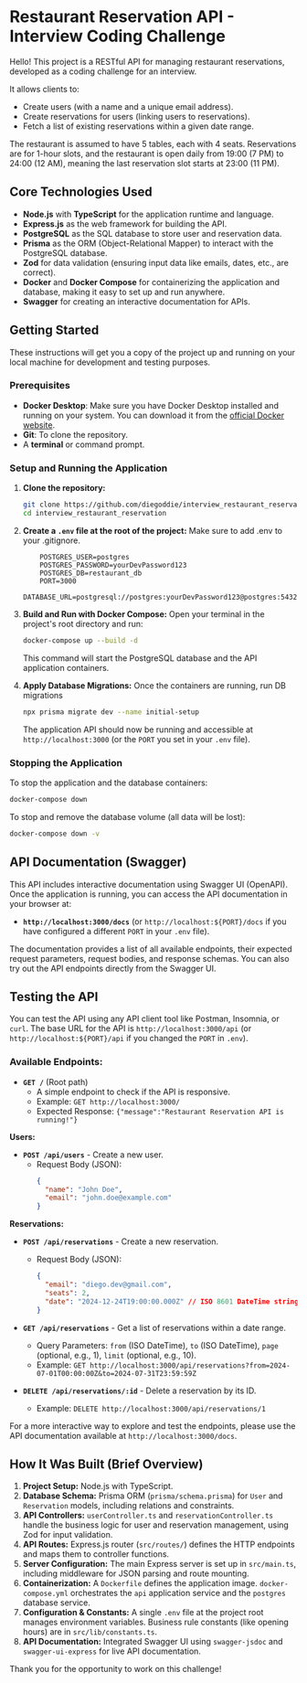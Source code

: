 # Restaurant Reservation API - Interview Coding Challenge

Hello! This project is a RESTful API for managing restaurant reservations, developed as a coding challenge for an interview.

It allows clients to:
*   Create users (with a name and a unique email address).
*   Create reservations for users (linking users to reservations).
*   Fetch a list of existing reservations within a given date range.

The restaurant is assumed to have 5 tables, each with 4 seats. Reservations are for 1-hour slots, and the restaurant is open daily from 19:00 (7 PM) to 24:00 (12 AM), meaning the last reservation slot starts at 23:00 (11 PM).

## Core Technologies Used

*   **Node.js** with **TypeScript** for the application runtime and language.
*   **Express.js** as the web framework for building the API.
*   **PostgreSQL** as the SQL database to store user and reservation data.
*   **Prisma** as the ORM (Object-Relational Mapper) to interact with the PostgreSQL database.
*   **Zod** for data validation (ensuring input data like emails, dates, etc., are correct).
*   **Docker** and **Docker Compose** for containerizing the application and database, making it easy to set up and run anywhere.
*   **Swagger** for creating an interactive documentation for APIs.

## Getting Started

These instructions will get you a copy of the project up and running on your local machine for development and testing purposes.

### Prerequisites

*   **Docker Desktop**: Make sure you have Docker Desktop installed and running on your system. You can download it from the [official Docker website](https://www.docker.com/products/docker-desktop/).
*   **Git**: To clone the repository.
*   A **terminal** or command prompt.

### Setup and Running the Application

1.  **Clone the repository:**
    ```bash
    git clone https://github.com/diegoddie/interview_restaurant_reservation.git
    cd interview_restaurant_reservation
    ```

2.  **Create a `.env` file at the root of the project:**
     Make sure to add .env to your .gitignore.

    ```env
        POSTGRES_USER=postgres
        POSTGRES_PASSWORD=yourDevPassword123
        POSTGRES_DB=restaurant_db
        PORT=3000
        DATABASE_URL=postgresql://postgres:yourDevPassword123@postgres:5432/restaurant_db+
    ```


3.  **Build and Run with Docker Compose:**
    Open your terminal in the project's root directory and run:
    ```bash
    docker-compose up --build -d
    ```

    This command will start the PostgreSQL database and the API application containers.

4.  **Apply Database Migrations:**
    Once the containers are running, run DB migrations 
    ```bash
    npx prisma migrate dev --name initial-setup
    ```

    The application API should now be running and accessible at `http://localhost:3000` (or the `PORT` you set in your `.env` file).

### Stopping the Application

To stop the application and the database containers:
```bash
docker-compose down
```
To stop and remove the database volume (all data will be lost):
```bash
docker-compose down -v
```

## API Documentation (Swagger)

This API includes interactive documentation using Swagger UI (OpenAPI). Once the application is running, you can access the API documentation in your browser at:

*   **`http://localhost:3000/docs`** (or `http://localhost:${PORT}/docs` if you have configured a different `PORT` in your `.env` file).

The documentation provides a list of all available endpoints, their expected request parameters, request bodies, and response schemas. You can also try out the API endpoints directly from the Swagger UI.

## Testing the API

You can test the API using any API client tool like Postman, Insomnia, or `curl`.
The base URL for the API is `http://localhost:3000/api` (or `http://localhost:${PORT}/api` if you changed the `PORT` in `.env`).

### Available Endpoints:

*   **`GET /`** (Root path)
    *   A simple endpoint to check if the API is responsive.
    *   Example: `GET http://localhost:3000/`
    *   Expected Response: `{"message":"Restaurant Reservation API is running!"}` 

**Users:**

*   **`POST /api/users`** - Create a new user.
    *   Request Body (JSON):
        ```json
        {
          "name": "John Doe",
          "email": "john.doe@example.com"
        }
        ```

**Reservations:**

*   **`POST /api/reservations`** - Create a new reservation.
    *   Request Body (JSON):
        ```json
        {
          "email": "diego.dev@gmail.com",         
          "seats": 2,          
          "date": "2024-12-24T19:00:00.000Z" // ISO 8601 DateTime string (UTC for simplicity)
        }
        ```

*   **`GET /api/reservations`** - Get a list of reservations within a date range.
    *   Query Parameters: `from` (ISO DateTime), `to` (ISO DateTime), `page` (optional, e.g., 1), `limit` (optional, e.g., 10).
    *   Example: `GET http://localhost:3000/api/reservations?from=2024-07-01T00:00:00Z&to=2024-07-31T23:59:59Z`

*   **`DELETE /api/reservations/:id`** - Delete a reservation by its ID.
    *   Example: `DELETE http://localhost:3000/api/reservations/1`

For a more interactive way to explore and test the endpoints, please use the API documentation available at `http://localhost:3000/docs`.

## How It Was Built (Brief Overview)

1.  **Project Setup:** Node.js with TypeScript.
2.  **Database Schema:** Prisma ORM (`prisma/schema.prisma`) for `User` and `Reservation` models, including relations and constraints.
3.  **API Controllers:** `userController.ts` and `reservationController.ts` handle the business logic for user and reservation management, using Zod for input validation.
4.  **API Routes:** Express.js router (`src/routes/`) defines the HTTP endpoints and maps them to controller functions.
5.  **Server Configuration:** The main Express server is set up in `src/main.ts`, including middleware for JSON parsing and route mounting.
6.  **Containerization:** A `Dockerfile` defines the application image. `docker-compose.yml` orchestrates the `api` application service and the `postgres` database service.
7.  **Configuration & Constants:** A single `.env` file at the project root manages environment variables. Business rule constants (like opening hours) are in `src/lib/constants.ts`.
8.  **API Documentation:** Integrated Swagger UI using `swagger-jsdoc` and `swagger-ui-express` for live API documentation.

Thank you for the opportunity to work on this challenge!
